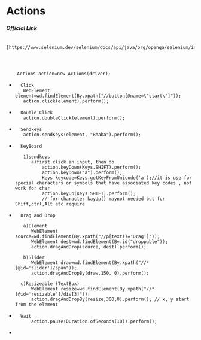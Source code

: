 # Actions  


	

##### Official Link
		[https://www.selenium.dev/selenium/docs/api/java/org/openqa/selenium/interactions/Actions.html#dragAndDropBy(org.openqa.selenium.WebElement,int,int)]   
  

		

		Actions action=new Actions(driver);
		
		
*		Click
		 WebElement element=wd.findElement(By.xpath("//button[@name=\"start\"]"));
		 action.click(element).perform();		
		 
*		Double Click		 
		 action.doubleClick(element).perform();
		 
*		Sendkeys   
		 action.sendKeys(element, "Bhaba").perform();		
		 
*		KeyBoard   
  
		 1)sendkeys     
			a)first click an input, then do   
				action.keyDown(Keys.SHIFT).perform();
				action.keyDown("a").perform();
				Keys keycode=Keys.getKeyFromUnicode('a');//it is use for  special characters or symbols that have associated key codes , not work for char
				action.keyUp(Keys.SHIFT).perform();
				// for character kayUp() maynot needed but for Shift,ctrl,Alt etc require
		
			

		 
*		Drag and Drop	  
  
		 a)Element   
			WebElement source=wd.findElement(By.xpath("//p[text()='Drag']"));
			WebElement dest=wd.findElement(By.id("droppable")); 
			action.dragAndDrop(source, dest).perform();  
		 
   		 b)Slider   
			WebElement draw=wd.findElement(By.xpath("//*[@id='slider']/span"));
			action.dragAndDropBy(draw,150, 0).perform();  
  
		c)Resizeable (TextBox)   
			WebElement resize=wd.findElement(By.xpath("//*[@id='resizable']/div[3]"));
			action.dragAndDropBy(resize,300,0).perform(); // x, y start from the element   

*		Wait   
			action.pause(Duration.ofSeconds(10)).perform();
			
*					
		
 